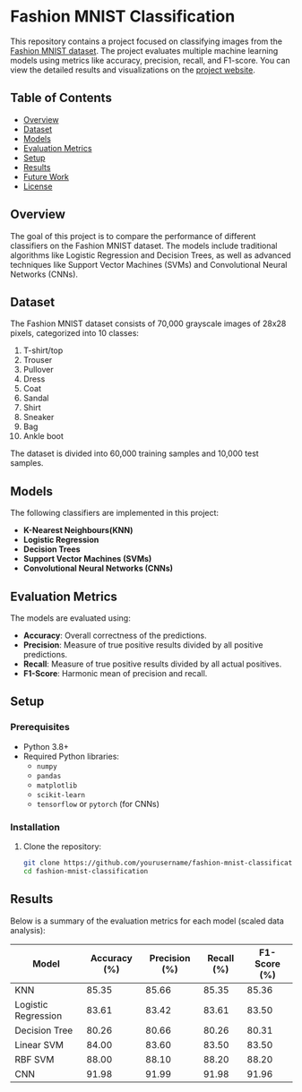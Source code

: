 # Fashion MNIST Classification



This repository contains a project focused on classifying images from the [Fashion MNIST dataset](https://github.com/zalandoresearch/fashion-mnist). The project evaluates multiple machine learning models using metrics like accuracy, precision, recall, and F1-score.
You can view the detailed results and visualizations on the [project website](https://akshatowl.github.io/FashionMNISTClassifiers/).

## Table of Contents
- [Overview](#overview)
- [Dataset](#dataset)
- [Models](#models)
- [Evaluation Metrics](#evaluation-metrics)
- [Setup](#setup)
- [Results](#results)
- [Future Work](#future-work)
- [License](#license)

## Overview
The goal of this project is to compare the performance of different classifiers on the Fashion MNIST dataset. The models include traditional algorithms like Logistic Regression and Decision Trees, as well as advanced techniques like Support Vector Machines (SVMs) and Convolutional Neural Networks (CNNs).

## Dataset
The Fashion MNIST dataset consists of 70,000 grayscale images of 28x28 pixels, categorized into 10 classes:
1. T-shirt/top  
2. Trouser  
3. Pullover  
4. Dress  
5. Coat  
6. Sandal  
7. Shirt  
8. Sneaker  
9. Bag  
10. Ankle boot  

The dataset is divided into 60,000 training samples and 10,000 test samples.

## Models
The following classifiers are implemented in this project:
- **K-Nearest Neighbours(KNN)**
- **Logistic Regression**
- **Decision Trees**
- **Support Vector Machines (SVMs)**
- **Convolutional Neural Networks (CNNs)**

## Evaluation Metrics
The models are evaluated using:
- **Accuracy**: Overall correctness of the predictions.
- **Precision**: Measure of true positive results divided by all positive predictions.
- **Recall**: Measure of true positive results divided by all actual positives.
- **F1-Score**: Harmonic mean of precision and recall.

## Setup
### Prerequisites
- Python 3.8+
- Required Python libraries:
  - `numpy`
  - `pandas`
  - `matplotlib`
  - `scikit-learn`
  - `tensorflow` or `pytorch` (for CNNs)

### Installation
1. Clone the repository:
   ```bash
   git clone https://github.com/yourusername/fashion-mnist-classification.git
   cd fashion-mnist-classification

## Results
Below is a summary of the evaluation metrics for each model (scaled data analysis):

| Model             | Accuracy (%) | Precision (%) | Recall (%) | F1-Score (%) |
|-------------------|--------------|---------------|------------|--------------|
| KNN               | 85.35        | 85.66         | 85.35      | 85.36        |
| Logistic Regression | 83.61      | 83.42         | 83.61      | 83.50        |
| Decision Tree     | 80.26        | 80.66         | 80.26      | 80.31        |
| Linear SVM        | 84.00        | 83.60         | 83.50      | 83.50        |
| RBF SVM           | 88.00        | 88.10         | 88.20      | 88.20        |
| CNN               | 91.98        | 91.99         | 91.98      | 91.96        |
